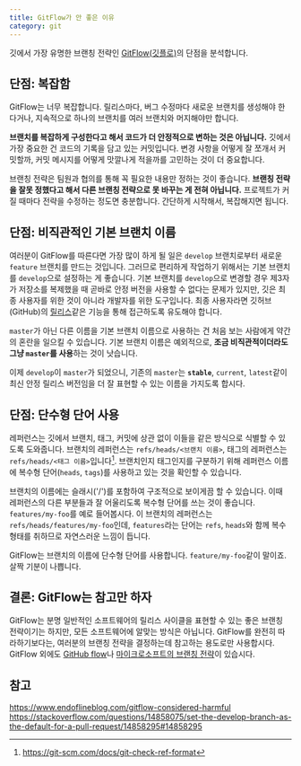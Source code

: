 ```yaml
---
title: GitFlow가 안 좋은 이유
category: git
---
```


깃에서 가장 유명한 브랜칭 전략인 [GitFlow(깃플로)](https://danielkummer.github.io/git-flow-cheatsheet/)의 단점을 분석합니다.

## 단점: 복잡함

GitFlow는 너무 복잡합니다. 릴리스마다, 버그 수정마다 새로운 브랜치를 생성해야 한다거나, 지속적으로 하나의 브랜치를 여러 브랜치와 머지해야만 합니다.

**브랜치를 복잡하게 구성한다고 해서 코드가 더 안정적으로 변하는 것은 아닙니다.** 깃에서 가장 중요한 건 코드의 기록을 담고 있는 커밋입니다. 변경 사항을 어떻게 잘 쪼개서 커밋할까, 커밋 메시지를 어떻게 맛깔나게 적을까를 고민하는 것이 더 중요합니다.

브랜칭 전략은 팀원과 협의를 통해 꼭 필요한 내용만 정하는 것이 좋습니다. **브랜칭 전략을 잘못 정했다고 해서 다른 브랜칭 전략으로 못 바꾸는 게 전혀 아닙니다.** 프로젝트가 커질 때마다 전략을 수정하는 정도면 충분합니다. 간단하게 시작해서, 복잡해지면 됩니다.

## 단점: 비직관적인 기본 브랜치 이름

여러분이 GitFlow를 따른다면 가장 많이 하게 될 일은 `develop` 브랜치로부터 새로운 `feature` 브랜치를 만드는 것입니다. 그러므로 편리하게 작업하기 위해서는 기본 브랜치를 `develop`으로 설정하는 게 좋습니다. 기본 브랜치를 `develop`으로 변경할 경우 제3자가 저장소를 복제했을 때 곧바로 안정 버전을 사용할 수 없다는 문제가 있지만, 깃은 최종 사용자를 위한 것이 아니라 개발자를 위한 도구입니다. 최종 사용자라면 깃허브(GitHub)의 [릴리스](https://help.github.com/en/articles/creating-releases)같은 기능을 통해 접근하도록 유도해야 합니다.

`master`가 아닌 다른 이름을 기본 브랜치 이름으로 사용하는 건 처음 보는 사람에게 약간의 혼란을 일으킬 수 있습니다. 기본 브랜치 이름은 예외적으로, **조금 비직관적이더라도 그냥 `master`를 사용**하는 것이 낫습니다.

이제 `develop`이 `master`가 되었으니, 기존의 `master`는 **`stable`**, `current`, `latest`같이 최신 안정 릴리스 버전임을 더 잘 표현할 수 있는 이름을 가지도록 합시다.

## 단점: 단수형 단어 사용

레퍼런스는 깃에서 브랜치, 태그, 커밋에 상관 없이 이들을 같은 방식으로 식별할 수 있도록 도와줍니다. 브랜치의 레퍼런스는 `refs/heads/<브랜치 이름>`, 태그의 레퍼런스는 `refs/heads/<태그 이름>`입니다[^git-check-ref-format]. 브랜치인지 태그인지를 구분하기 위해 레퍼런스 이름에 복수형 단어(`heads`, `tags`)를 사용하고 있는 것을 확인할 수 있습니다.

[^git-check-ref-format]: <https://git-scm.com/docs/git-check-ref-format>

브랜치의 이름에는 슬래시('/')를 포함하여 구조적으로 보이게끔 할 수 있습니다. 이때 레퍼런스의 다른 부분들과 잘 어울리도록 복수형 단어를 쓰는 것이 좋습니다. `features/my-foo`를 예로 들어봅시다. 이 브랜치의 레퍼런스는 `refs/heads/features/my-foo`인데, `features`라는 단어는 `refs`, `heads`와 함께 복수 형태를 취하므로 자연스러운 느낌이 듭니다.  

GitFlow는 브랜치의 이름에 단수형 단어를 사용합니다. `feature/my-foo`같이 말이죠. 살짝 기분이 나쁩니다.

## 결론: GitFlow는 참고만 하자

GitFlow는 분명 일반적인 소프트웨어의 릴리스 사이클을 표현할 수 있는 좋은 브랜칭 전략이기는 하지만, 모든 소프트웨어에 알맞는 방식은 아닙니다. GitFlow를 완전히 따라하기보다는, 여러분의 브랜칭 전략을 결정하는데 참고하는 용도로만 사용합시다. GitFlow 외에도 [GitHub flow](https://guides.github.com/introduction/flow/)나 [마이크로소프트의 브랜칭 전략](https://docs.microsoft.com/en-us/azure/devops/learn/devops-at-microsoft/use-git-microsoft)이 있습시다.

## 참고

<https://www.endoflineblog.com/gitflow-considered-harmful>
<https://stackoverflow.com/questions/14858075/set-the-develop-branch-as-the-default-for-a-pull-request/14858295#14858295>
